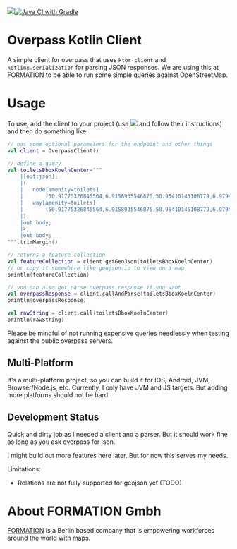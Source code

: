 [![](https://jitpack.io/v/jillesvangurp/overpass-kotlin-client.svg)](https://jitpack.io/#jillesvangurp/overpass-kotlin-client)[![Java CI with Gradle](https://github.com/jillesvangurp/overpass-kotlin-client/actions/workflows/gradle.yml/badge.svg)](https://github.com/jillesvangurp/overpass-kotlin-client/actions/workflows/gradle.yml)

# Overpass Kotlin Client

A simple client for overpass that uses `ktor-client` and `kotlinx.serialization` for parsing JSON responses.
We are using this at FORMATION to be able to run some simple queries against OpenStreetMap.

# Usage

To use, add the client to your project (use [![](https://jitpack.io/v/jillesvangurp/overpass-kotlin-client.svg)](https://jitpack.io/#jillesvangurp/overpass-kotlin-client) and follow their instructions) and then do something like:

```kotlin
// has some optional parameters for the endpoint and other things
val client = OverpassClient()

// define a query
val toiletsBboxKoelnCenter="""
    |[out:json];
    |(
    |   node[amenity=toilets]
    |       (50.91775326845564,6.9158935546875,50.95410145108779,6.979408264160155);
    |   way[amenity=toilets]
    |       (50.91775326845564,6.9158935546875,50.95410145108779,6.979408264160155);
    |);
    |out body;
    |>;
    |out body;
""".trimMargin()

// returns a feature collection
val featureCollection = client.getGeoJson(toiletsBboxKoelnCenter)
// or copy it somewhere like geojson.io to view on a map
println(featureCollection)

// you can also get parse overpass response if you want.
val overpassResponse = client.callAndParse(toiletsBboxKoelnCenter)
println(overpassResponse)

val rawString = client.call(toiletsBboxKoelnCenter)
println(rawString)
```

Please be mindful of not running expensive queries needlessly when testing against the public overpass servers.

## Multi-Platform

It's a multi-platform project, so you can build it for IOS, Android, JVM, Browser/Node.js, etc. Currently, I only have JVM and JS targets. But adding more platforms should not be hard.

## Development Status

Quick and dirty job as I needed a client and a parser. But it should work fine as long as you ask overpass for json.

I might build out more features here later. But for now this serves my needs.

Limitations:

- Relations are not fully supported for geojson yet (TODO)

# About FORMATION Gmbh

[FORMATION](https://tryformation.com) is a Berlin based company that is empowering workforces around the world with maps.




